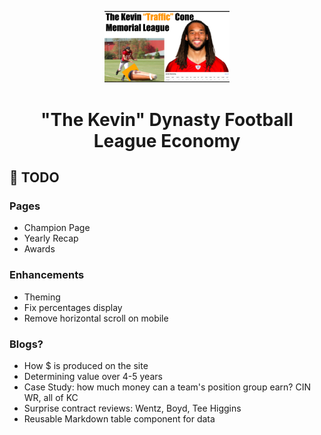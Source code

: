 <p align="center">
    <img alt="Kevin Cone" src="src/images/traffic-cone.png" width="200" />
</p>
<h1 align="center">
  "The Kevin" Dynasty Football League Economy
</h1>

## 🚀 TODO
### Pages
- Champion Page
- Yearly Recap
- Awards
### Enhancements
- Theming
- Fix percentages display
- Remove horizontal scroll on mobile
### Blogs?
- How $ is produced on the site
- Determining value over 4-5 years
- Case Study: how much money can a team's position group earn? CIN WR, all of KC
- Surprise contract reviews: Wentz, Boyd, Tee Higgins
- Reusable Markdown table component for data